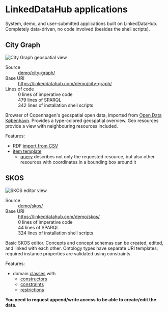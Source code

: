# LinkedDataHub applications

System, demo, and user-submitted applications built on LinkedDataHub. Completely data-driven, no code involved (besides the shell scripts).

## City Graph

![City Graph geospatial view](../../raw/master/demo/city-graph/screenshot.png "City Graph geospatial view")

<dl>
    <dt>Source</dt>
    <dd><a href="../../tree/master/demo/city-graph/">demo/city-graph/</a></dd>
    <dt>Base URI</dt>
    <dd><a href="https://linkeddatahub.com/demo/city-graph/">https://linkeddatahub.com/demo/city-graph/</a></dd>
    <dt>Lines of code</dt>
    <dd>0 lines of imperative code</dd>
    <dd>479 lines of SPARQL</dd>
    <dd>342 lines of installation shell scripts</dd>
</dl>

Browser of Copenhagen's geospatial open data, imported from [Open Data København](https://data.kk.dk/). Provides a type-colored geospatial overview. Geo resources provide a view with neighbouring resources included.

Features:
* RDF [import from CSV](../../blob/master/demo/city-graph/import-csv.sh)
* [item template](../../blob/master/demo/city-graph/admin/sitemap/create-templates.sh)
    * [query](../../blob/master/demo/city-graph/admin/sitemap/queries/describe-place.rq) describes not only the requested resource, but also other resources with coordinates in a bounding box around it

## SKOS

![SKOS editor view](../../raw/master/demo/skos/screenshot.png "SKOS editor view")

<dl>
    <dt>Source</dt>
    <dd><a href="../../tree/master/demo/skos/">demo/skos/</a></dd>
    <dt>Base URI</dt>
    <dd><a href="https://linkeddatahub.com/demo/skos/">https://linkeddatahub.com/demo/skos/</a></dd>
    <dd>0 lines of imperative code</dd>
    <dd>44 lines of SPARQL</dd>
    <dd>324 lines of installation shell scripts</dd>
</dl>

Basic SKOS editor. Concepts and concept schemas can be created, edited, and linked with each other. Ontology types have separate URI templates; required instance properties are validated using constraints.

Features:
* domain [classes](../../blob/master/demo/skos/admin/model/create-classes.sh) with
    * [constructors](../../blob/master/demo/skos/admin/model/create-constructors.sh)
    * [constraints](../../blob/master/demo/skos/admin/model/create-constraints.sh)
    * [restrictions](../../blob/master/demo/skos/admin/model/create-restrictions.sh)

**You need to request append/write access to be able to create/edit the data.**